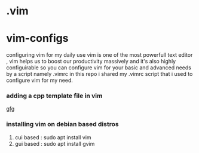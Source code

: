 # .vim

# vim-configs
configuring vim for my daily use
vim is one of the most powerfull text editor , vim helps us to boost our productivity massively and it's also highly configuirable so you can configure vim for your basic and advanced needs by a script namely  .vimrc in this repo i shared my .vimrc script that i used to configure vim for my need.

### adding a cpp template file in vim
[gfg](https://www.geeksforgeeks.org/creating-a-c-template-in-vim-in-linux/#:~:text=Steps%20to%20create%20a%20c%2B%2B,vim%2Ftemplates%2F.&text=Note%3A%20If%20templates%20subdirectory%20is%20not%20available%20then%20create%20one%20in%20.)

### installing vim on debian based distros
1. cui based : sudo apt install vim
2. gui based : sudo apt install gvim


